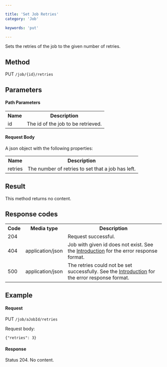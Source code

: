 ```yaml
---

title: 'Set Job Retries'
category: 'Job'

keywords: 'put'

---
```



Sets the retries of the job to the given number of retries.


Method
------

PUT <code>/job/{id}/retries</code>


Parameters
----------

#### Path Parameters

<table class="table table-striped">
  <tr>
    <th>Name</th>
    <th>Description</th>
  </tr>
  <tr>
    <td>id</td>
    <td>The id of the job to be retrieved.</td>
  </tr>
</table>
  

#### Request Body

A json object with the following properties:

<table class="table table-striped">
  <tr>
    <th>Name</th>
    <th>Description</th>
  </tr>
  <tr>
    <td>retries</td>
    <td>The number of retries to set that a job has left.</td>
  </tr>
</table>


Result
------

This method returns no content.


Response codes
--------------  

<table class="table table-striped">
  <tr>
    <th>Code</th>
    <th>Media type</th>
    <th>Description</th>
  </tr>
  <tr>
    <td>204</td>
    <td></td>
    <td>Request successful.</td>
  </tr>
  <tr>
    <td>404</td>
    <td>application/json</td>
    <td>Job with given id does not exist. See the <a href="ref:#overview-introduction">Introduction</a> for the error response format.</td>
  </tr>  
  <tr>
    <td>500</td>
    <td>application/json</td>
    <td>The retries could not be set successfully. See the <a href="ref:#overview-introduction">Introduction</a> for the error response format.</td>
  </tr>
</table>

Example
-------

#### Request

PUT <code>/job/aJobId/retries</code>

Request body:

    {"retries": 3}

#### Response

  Status 204. No content.
